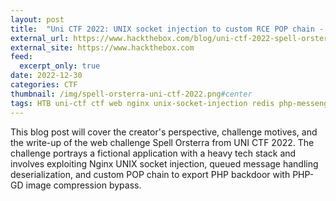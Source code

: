 ```yaml
---
layout: post
title:  "Uni CTF 2022: UNIX socket injection to custom RCE POP chain - Spell Orsterra"
external_url: https://www.hackthebox.com/blog/uni-ctf-2022-spell-orsterra-writeup
external_site: https://www.hackthebox.com
feed:
  excerpt_only: true
date: 2022-12-30
categories: CTF
thumbnail: /img/spell-orsterra-uni-ctf-2022.png#center
tags: HTB uni-ctf ctf web nginx unix-socket-injection redis php-messenger deserialization pop-chain php-gd idat-chunks rce write-up
---
```


This blog post will cover the creator's perspective, challenge motives, and the write-up of the web challenge Spell Orsterra from UNI CTF 2022. The challenge portrays a fictional application with a heavy tech stack and involves exploiting Nginx UNIX socket injection, queued message handling deserialization, and custom POP chain to export PHP backdoor with PHP-GD image compression bypass.